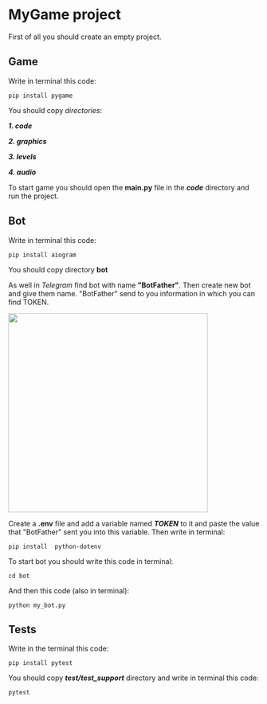 # MyGame project 
First of all you should create an empty project. 

## Game
Write in terminal this code:

`
pip install pygame
`

You should copy _directories_:

___1. code___

___2. graphics___

___3. levels___

___4. audio___

To start game you should open the __main.py__ file in the ___code___ directory and run the project.

## Bot

Write in terminal this code:

`
pip install aiogram
`

You should copy directory __bot__

As well in _Telegram_ find bot with name __"BotFather"__. Then create new bot and give them name. "BotFather" send to you information in which you can find TOKEN.

<img src="https://user-images.githubusercontent.com/60139477/230595987-d3eb4d1a-46c5-4cce-ae48-9142bcd1dcc5.jpg" width="400">

Сreate a __.env__ file and add a variable named ___TOKEN___ to it and paste the value that "BotFather" sent you into this variable. Then write in terminal:

`
pip install  python-dotenv
`

To start bot you should write this code in terminal:

`
cd bot
`

And then this code (also in terminal):

`
python my_bot.py
`

## Tests

Write in the terminal this code:

`
pip install pytest
`

You should copy ___test/test_support___ directory and write in terminal this code:

`
pytest
`
